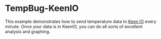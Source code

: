 TempBug-KeenIO
==============
This example demonstrates how to send temperature data to [Keen IO](keen.io) every minute. Once your data is in KeenIO, you can do all sorts of excellent analysis and graphing. 
